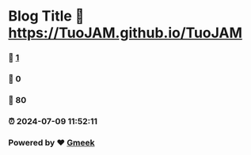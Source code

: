 # Blog Title :link: https://TuoJAM.github.io/TuoJAM 
### :page_facing_up: [1](https://TuoJAM.github.io/TuoJAM/tag.html) 
### :speech_balloon: 0 
### :hibiscus: 80 
### :alarm_clock: 2024-07-09 11:52:11 
### Powered by :heart: [Gmeek](https://github.com/Meekdai/Gmeek)
